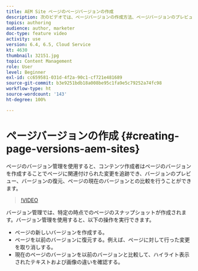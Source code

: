 ```yaml
---
title: AEM Site ページのページバージョンの作成
description: 次のビデオでは、ページバージョンの作成方法、ページバージョンのプレビューおよび復元方法、現在のページバージョンと保存済みのページバージョンの比較方法を説明しています。
topics: authoring
audience: author, marketer
doc-type: feature video
activity: use
version: 6.4, 6.5, Cloud Service
kt: 4630
thumbnail: 32151.jpg
topic: Content Management
role: User
level: Beginner
exl-id: cc659581-031d-4f2a-90c1-cf721e481689
source-git-commit: b3e9251bdb18a008be95c1fa9e5c79252a74fc98
workflow-type: ht
source-wordcount: '143'
ht-degree: 100%

---
```


# ページバージョンの作成 {#creating-page-versions-aem-sites}

ページのバージョン管理を使用すると、コンテンツ作成者はページのバージョンを作成することでページに関連付けられた変更を追跡でき、バージョンのプレビュー、バージョンの復元、ページの現在のバージョンとの比較を行うことができます。

>[!VIDEO](https://video.tv.adobe.com/v/32151?quality=12&learn=on)

バージョン管理では、特定の時点でのページのスナップショットが作成されます。バージョン管理を使用すると、以下の操作を実行できます。
* ページの新しいバージョンを作成する。
* ページを以前のバージョンに復元する。例えば、ページに対して行った変更を取り消しする。
* 現在のページのバージョンを以前のバージョンと比較して、ハイライト表示されたテキストおよび画像の違いを確認する。
